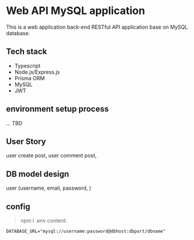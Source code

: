 # Web API MySQL application

This is a web application back-end RESTful API application base on MySQL database.

## Tech stack
* Typescript
* Node.js/Express.js
* Prisma ORM
* MySQL
* JWT

## environment setup process
... TBD

## User Story
user create post,
user comment post,

## DB model design

user (username, email, password, )

## config
> npm i
.env content:
```
DATABASE_URL="mysql://username:password@dbhost:dbport/dbname"
```
